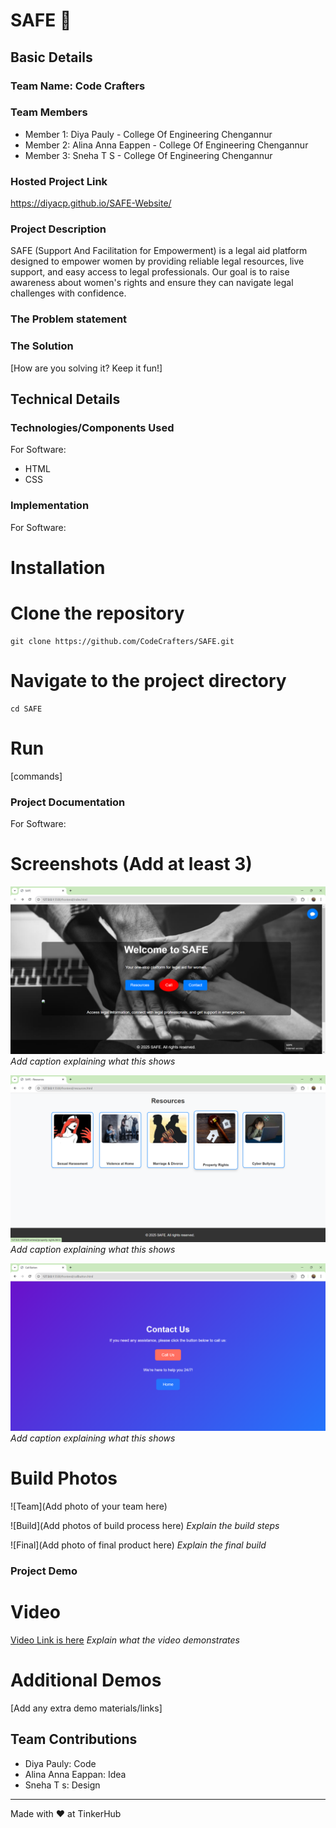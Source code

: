 # SAFE 🎯


## Basic Details
### Team Name: Code Crafters


### Team Members
- Member 1: Diya Pauly - College Of Engineering Chengannur
- Member 2: Alina Anna Eappen - College Of Engineering Chengannur
- Member 3: Sneha T S - College Of Engineering Chengannur

### Hosted Project Link
https://diyacp.github.io/SAFE-Website/

### Project Description
SAFE (Support And Facilitation for Empowerment) is a legal aid platform designed to empower women by providing reliable legal resources, live support, and easy access to legal professionals. Our goal is to raise awareness about women's rights and ensure they can navigate legal challenges with confidence.

### The Problem statement


### The Solution
[How are you solving it? Keep it fun!]

## Technical Details
### Technologies/Components Used
For Software:
- HTML
- CSS


### Implementation
For Software:
# Installation
# Clone the repository
```
git clone https://github.com/CodeCrafters/SAFE.git
```
# Navigate to the project directory
```
cd SAFE
```

# Run
[commands]

### Project Documentation
For Software:

# Screenshots (Add at least 3)
![Screenshot1](/assets/images/screen1.png)
*Add caption explaining what this shows*

![Screenshot2](/assets/images/screen2.png)
*Add caption explaining what this shows*

![Screenshot3](/assets/images/screen3.png)
*Add caption explaining what this shows*


# Build Photos
![Team](Add photo of your team here)

![Build](Add photos of build process here)
*Explain the build steps*

![Final](Add photo of final product here)
*Explain the final build*

### Project Demo
# Video
[Video Link is here](https://drive.google.com/file/d/1L1ilx37S2ouwEf0cqrVGuz9EZFzNQSQn/view?usp=drivesdk)
*Explain what the video demonstrates*

# Additional Demos
[Add any extra demo materials/links]

## Team Contributions
- Diya Pauly: Code
- Alina Anna Eappan: Idea
- Sneha T s: Design

---
Made with ❤️ at TinkerHub
